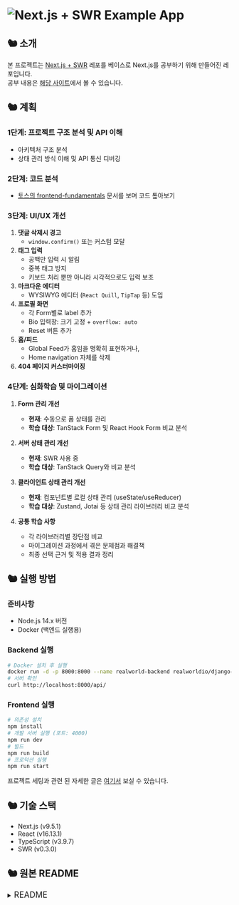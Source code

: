 # ![Next.js + SWR Example App](project-logo.png)

## 🐿️ 소개
본 프로젝트는 [Next.js + SWR](https://github.com/reck1ess/next-realworld-example-app) 레포를 베이스로 Next.js를 공부하기 위해 만들어진 레포입니다.</br>
공부 내용은 [해당 사이트](https://growth-log-kappa.vercel.app/blog/projects/realworld/%EB%93%A4%EC%96%B4%EA%B0%80%EB%A9%B0)에서 볼 수 있습니다.

## 🐿️ 계획
### **1단계: 프로젝트 구조 분석 및 API 이해**
- 아키텍처 구조 분석
- 상태 관리 방식 이해 및 API 통신 디버깅
### **2단계: 코드 분석**
- [토스의 frontend-fundamentals](https://frontend-fundamentals.com/code-quality/code/) 문서를 보며 코드 톺아보기
### **3단계: UI/UX 개선**
1. **댓글 삭제시 경고**
    - `window.confirm()` 또는 커스텀 모달
2. **태그 입력**
    - 공백만 입력 시 알림
    - 중복 태그 방지
    - 키보드 처리 뿐만 아니라 시각적으로도 입력 보조
3. **마크다운 에디터**
    - WYSIWYG 에디터 (`React Quill`, `TipTap` 등) 도입
4. **프로필 화면**
	- 각 Form별로 label 추가
    - Bio 입력창: 크기 고정 + `overflow: auto`
    - Reset 버튼 추가
5. **홈/피드**
    - Global Feed가 홈임을 명확히 표현하거나,
    - Home navigation 자체를 삭제
6. **404 페이지 커스터마이징**

### **4단계: 심화학습 및 마이그레이션**

1. **Form 관리 개선**
    - **현재**: 수동으로 폼 상태를 관리
    - **학습 대상**: TanStack Form 및 React Hook Form 비교 분석

2. **서버 상태 관리 개선**
    - **현재**: SWR 사용 중
    - **학습 대상**: TanStack Query와 비교 분석

3. **클라이언트 상태 관리 개선**
    - **현재**: 컴포넌트별 로컬 상태 관리 (useState/useReducer)
    - **학습 대상**: Zustand, Jotai 등 상태 관리 라이브러리 비교 분석

4. **공통 학습 사항**
    - 각 라이브러리별 장단점 비교
    - 마이그레이션 과정에서 겪은 문제점과 해결책
    - 최종 선택 근거 및 적용 결과 정리

## 🐿️ 실행 방법
### 준비사항
- Node.js 14.x 버전
- Docker (백엔드 실행용)

### Backend 실행
```bash
# Docker 설치 후 실행
docker run -d -p 8000:8000 --name realworld-backend realworldio/django-drf
# 서버 확인
curl http://localhost:8000/api/
```

### Frontend 실행
```bash
# 의존성 설치
npm install
# 개발 서버 실행 (포트: 4000)
npm run dev
# 빌드
npm run build
# 프로덕션 실행
npm run start
```

프로젝트 세팅과 관련 된 자세한 글은 [여기서](https://growth-log-kappa.vercel.app/blog/projects/realworld/%ED%94%84%EB%A1%9C%EC%A0%9D%ED%8A%B8%20%EC%84%B8%ED%8C%85) 보실 수 있습니다.

## 🐿️ 기술 스택
- Next.js (v9.5.1)
- React (v16.13.1)
- TypeScript (v3.9.7)
- SWR (v0.3.0)

## 🐿️ 원본 README
<details>
<summary><span style="font-size: 18px;">README</span></summary>

  # ![Next.js + SWR Example App](project-logo.png)

  > ### Next.js + SWR codebase containing real world examples (CRUD, auth, advanced patterns, etc) that adheres to the [RealWorld](https://github.com/gothinkster/realworld-example-apps) spec and API.

  ### [Demo](https://next-realworld.now.sh/)&nbsp;&nbsp;&nbsp;&nbsp;[RealWorld](https://github.com/gothinkster/realworld)

  Originally created for this [GH issue](https://github.com/gothinkster/realworld/issues/336). The codebase is now feature complete; please submit bug fixes via pull requests & feedback via issues.

  We're currently working on some docs for the codebase (explaining where functionality is located, how it works, etc) but most things should be self explanatory if you have a minimal understanding of Next.js/SWR.

  ## Getting started

  You can view a live demo over at [https://next-realworld.now.sh/](https://next-realworld.now.sh/)

  To get the frontend running locally:

  - Clone this repo
  - `npm install` to install all dependencies
  - `npm run dev` to start the local server

  ### Making requests to the backend API

  For convenience, we have a live API server running at `https://conduit.productionready.io/api` for the application to make requests against. You can view [the API spec here](https://github.com/GoThinkster/productionready/blob/master/api) which contains all routes & responses for the server.

  The source code for the backend server (available for Node, Rails and Django) can be found in the [main RealWorld repo](https://github.com/gothinkster/realworld).

  If you want to change the API URL to a local server, simply edit `lib/utils/constant.js` and change `SERVER_BASE_URL` to the local server's URL (i.e. `localhost:3000/api`)

  ## Functionality overview

  The example application is a social blogging site (i.e. a Medium.com clone) called "Conduit". It uses a custom API for all requests, including authentication. You can view a live demo over at [https://next-realworld.now.sh/](https://next-realworld.now.sh/)

  **General functionality:**

  - Authenticate users via JWT (login/register pages + logout button on settings page)
  - CRU\* users (sign up & settings page - no deleting required)
  - CRUD Articles
  - CR\*D Comments on articles (no updating required)
  - GET and display paginated lists of articles
  - Favorite articles
  - Follow other users

  **The general page breakdown looks like this:**

  - Home page (URL: /)
    - List of tags
    - List of articles pulled from either Feed, Global, or by Tag
    - Pagination for list of articles
  - Sign in/Sign up pages (URL: /user/login, /user/register)
    - Use JWT (store the token in localStorage)
  - Settings page (URL: /user/settings )
  - Editor page to create/edit articles (URL: /editor/new, /editor/article-slug-here)
  - Article page (URL: /article/article-slug-here)
    - Delete article button (only shown to article's author)
    - Render markdown from server client side
    - Comments section at bottom of page
    - Delete comment button (only shown to comment's author)
  - Profile page (URL: /profile/username-here, /profile/username-here?favorite=true)
    - Show basic user info
    - List of articles populated from author's created articles or author's favorited articles

  <br />

  [![Brought to you by Thinkster](https://raw.githubusercontent.com/gothinkster/realworld/master/media/end.png)](https://thinkster.io)

</details>